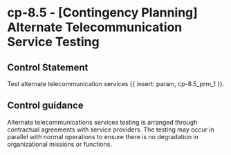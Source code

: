 # cp-8.5 - \[Contingency Planning\] Alternate Telecommunication Service Testing

## Control Statement

Test alternate telecommunication services {{ insert: param, cp-8.5_prm_1 }}.

## Control guidance

Alternate telecommunications services testing is arranged through contractual agreements with service providers. The testing may occur in parallel with normal operations to ensure there is no degradation in organizational missions or functions.
